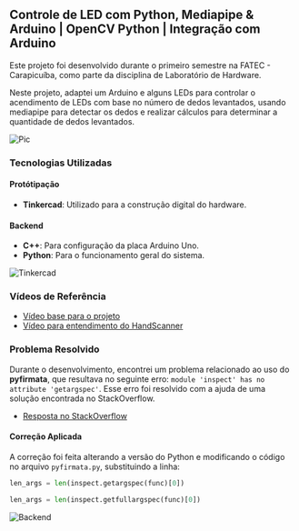 ## Controle de LED com Python, Mediapipe & Arduino | OpenCV Python | Integração com Arduino

Este projeto foi desenvolvido durante o primeiro semestre na FATEC - Carapicuíba, como parte da disciplina de Laboratório de Hardware.

Neste projeto, adaptei um Arduino e alguns LEDs para controlar o acendimento de LEDs com base no número de dedos levantados, usando mediapipe para detectar os dedos e realizar cálculos para determinar a quantidade de dedos levantados.

<img src="https://i.ibb.co/qR4FzMw/hardware4.jpg" alt="Pic">

### Tecnologias Utilizadas

#### Protótipação
- **Tinkercad**: Utilizado para a construção digital do hardware.

#### Backend
- **C++**: Para configuração da placa Arduino Uno.
- **Python**: Para o funcionamento geral do sistema.

<img src="https://i.ibb.co/F72Zd2B/hardware1.png" alt="Tinkercad">

### Vídeos de Referência

- [Vídeo base para o projeto](https://www.youtube.com/watch?v=hKbtfto9trw&t=11s)
- [Vídeo para entendimento do HandScanner](https://www.youtube.com/watch?v=RbqGPFrWZC8)

### Problema Resolvido

Durante o desenvolvimento, encontrei um problema relacionado ao uso do **pyfirmata**, que resultava no seguinte erro: `module 'inspect' has no attribute 'getargspec'`. Esse erro foi resolvido com a ajuda de uma solução encontrada no StackOverflow.

- [Resposta no StackOverflow](https://stackoverflow.com/questions/74585622/pyfirmata-gives-error-module-inspect-has-no-attribute-getargspec)

#### Correção Aplicada


A correção foi feita alterando a versão do Python e modificando o código no arquivo `pyfirmata.py`, substituindo a linha:

```python
len_args = len(inspect.getargspec(func)[0])

len_args = len(inspect.getfullargspec(func)[0])

```
<img src="https://i.ibb.co/HC52kwb/hardware2.png" alt="Backend">


